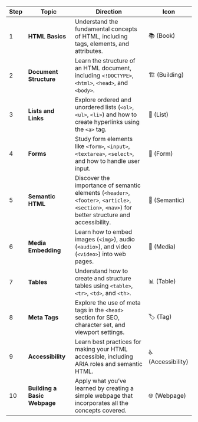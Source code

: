 
| **Step** | **Topic**                       | **Direction**                                                                                                                                       | **Icon**          |
|----------|---------------------------------|-----------------------------------------------------------------------------------------------------------------------------------------------------|-------------------|
| 1        | **HTML Basics**                 | Understand the fundamental concepts of HTML, including tags, elements, and attributes.                                                            | 📚 (Book)         |
| 2        | **Document Structure**          | Learn the structure of an HTML document, including `<!DOCTYPE>`, `<html>`, `<head>`, and `<body>`.                                               | 🏗️ (Building)     |
| 3        | **Lists and Links**             | Explore ordered and unordered lists (`<ol>`, `<ul>`, `<li>`) and how to create hyperlinks using the `<a>` tag.                                   | 📑 (List)         |
| 4        | **Forms**                       | Study form elements like `<form>`, `<input>`, `<textarea>`, `<select>`, and how to handle user input.                                             | 📝 (Form)         |
| 5        | **Semantic HTML**               | Discover the importance of semantic elements (`<header>`, `<footer>`, `<article>`, `<section>`, `<nav>`) for better structure and accessibility.  | 📖 (Semantic)     |
| 6        | **Media Embedding**             | Learn how to embed images (`<img>`), audio (`<audio>`), and video (`<video>`) into web pages.                                                    | 🎥 (Media)        |
| 7        | **Tables**                      | Understand how to create and structure tables using `<table>`, `<tr>`, `<td>`, and `<th>`.                                                        | 📊 (Table)        |
| 8        | **Meta Tags**                   | Explore the use of meta tags in the `<head>` section for SEO, character set, and viewport settings.                                              | 🏷️ (Tag)          |
| 9        | **Accessibility**               | Learn best practices for making your HTML accessible, including ARIA roles and semantic HTML.                                                      | ♿ (Accessibility) |
| 10       | **Building a Basic Webpage**    | Apply what you’ve learned by creating a simple webpage that incorporates all the concepts covered.                                                | 🌐 (Webpage)      |

